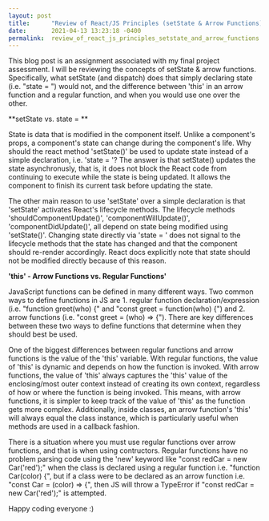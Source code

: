 ```yaml
---
layout: post
title:      "Review of React/JS Principles (setState & Arrow Functions)"
date:       2021-04-13 13:23:18 -0400
permalink:  review_of_react_js_principles_setstate_and_arrow_functions
---
```



This blog post is an assignment associated with my final project assessment. I will be reviewing the concepts of setState & arrow functions. Specifically, what setState (and dispatch) does that simply declaring state (i.e. "state = ") would not, and the difference between 'this' in an arrow function and a regular function, and when you would use one over the other.

**setState vs. state = **

State is data that is modified in the component itself. Unlike a component's props, a component's state can change during the component's life. Why should the react method 'setState()' be used to update state instead of a simple declaration, i.e. 'state = '? The answer is that setState() updates the state asynchronusly, that is, it does not block the React code from continuing to execute while the state is being updated. It allows the component to finish its current task before updating the state.

The other main reason to use 'setState' over a simple declaration is that 'setState' activates React's lifecycle methods. The lifecycle methods 'shouldComponentUpdate()', 'componentWillUpdate()', 'componentDidUpdate()', all depend on state being modified using 'setState()'. Changing state directly via 'state = ' does not signal to the lifecycle methods that the state has changed and that the component should re-render accordingly. React docs explicitly note that state should not be modified directly because of this reason.

**'this' - Arrow Functions vs. Regular Functions'**

JavaScript functions can be defined in many different ways. Two common ways to define functions in JS are 1. regular function declaration/expression (i.e. "function greet(who) {" and "const greet = function(who) {") and 2. arrow functions (i.e. "const greet = (who) => {"). There are key differences between these two ways to define functions that determine when they should best be used. 

One of the biggest differences between regular functions and arrow functions is the value of the 'this' variable. With regular functions, the value of 'this' is dynamic and depends on how the function is invoked. With arrow functions, the value of 'this' always captures the 'this' value of the enclosing/most outer context instead of creating its own context, regardless of how or where the function is being invoked. This means, with arrow functions, it is simpler to keep track of the value of 'this' as the function gets more complex. Additionally, inside classes, an arrow function's 'this' will always equal the class instance, which is particularly useful when methods are used in a callback fashion.

There is a situation where you must use regular functions over arrow functions, and that is when using contructors. Regular functions have no problem parsing code using the 'new' keyword like "const redCar = new Car('red');" when the class is declared using a regular function i.e. "function Car(color) {", but if a class were to be declared as an arrow function i.e. "const Car = (color) => {", then JS will throw a TypeError if "const redCar = new Car('red');" is attempted.

Happy coding everyone :)
